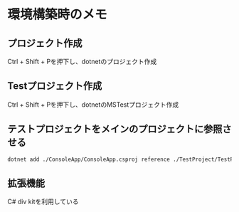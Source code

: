 # 環境構築時のメモ

## プロジェクト作成
Ctrl + Shift + Pを押下し、dotnetのプロジェクト作成

## Testプロジェクト作成
Ctrl + Shift + Pを押下し、dotnetのMSTestプロジェクト作成

## テストプロジェクトをメインのプロジェクトに参照させる

```bash
dotnet add ./ConsoleApp/ConsoleApp.csproj reference ./TestProject/TestProject.csproj 
```

## 拡張機能

C# div kitを利用している